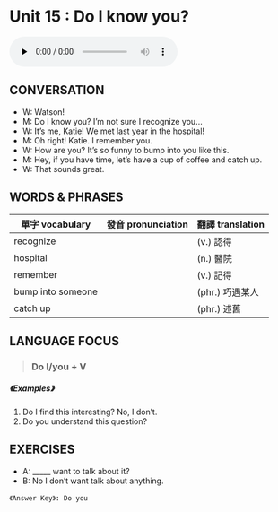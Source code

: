 # Unit 15 : Do I know you?

<audio controls preload="none">
  <source src="https://channelplus.ner.gov.tw/api/audio/5ad2e5e3f95e3500064f42ad">
</audio>

## CONVERSATION
* W: Watson! 
* M: Do I know you? I’m not sure I recognize you… 
* W: It’s me, Katie! We met last year in the hospital! 
* M: Oh right! Katie. I remember you. 
* W: How are you? It’s so funny to bump into you like this. 
* M: Hey, if you have time, let’s have a cup of coffee and catch up. 
* W: That sounds great.

## WORDS & PHRASES
單字 vocabulary|發音 pronunciation|翻譯 translation
---|---|---
recognize||(v.) 認得
hospital||(n.) 醫院
remember||(v.) 記得
bump into someone||(phr.) 巧遇某人
catch up||(phr.) 述舊

## LANGUAGE FOCUS 
> <h3>Do I/you + V</h3>

##### 《Examples》
1. Do I find this interesting? No, I don’t.
2. Do you understand this question?

## EXERCISES 
* A: _____ want to talk about it?
* B: No I don’t want talk about anything.

`《Answer Key》: Do you`